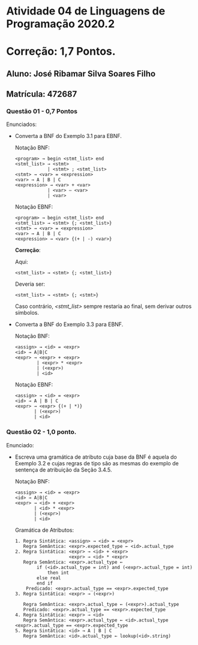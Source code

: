 # Atividade 04 de Linguagens de Programação 2020.2
# Correção: 1,7 Pontos.

## Aluno: José Ribamar Silva Soares Filho
## Matrícula: 472687

### Questão 01 - 0,7 Pontos

Enunciados:

- Converta a BNF do Exemplo 3.1 para EBNF.

    Notação BNF:
    ```
    <program> → begin <stmt_list> end
    <stmt_list> → <stmt>
                | <stmt> ; <stmt_list>
    <stmt> → <var> = <expression>
    <var> → A | B | C
    <expression> → <var> + <var>
                | <var> – <var>
                | <var>
    ```

    Notação EBNF:
    ```
    <program> → begin <stmt_list> end
    <stmt_list> → <stmt> {; <stmt_list>}
    <stmt> → <var> = <expression>
    <var> → A | B | C
    <expression> → <var> {(+ | -) <var>}
    ```
    
    **Correção**: 
    
    Aqui: 

    ```
    <stmt_list> → <stmt> {; <stmt_list>}
    ```
    
    Deveria ser:

    ```
    <stmt_list> → <stmt> {; <stmt>}
    ```
    
    Caso contrário, _\<stmt_list\>_ sempre restaria ao final, sem derivar outros símbolos. 


- Converta a BNF do Exemplo 3.3 para EBNF.

    Notação BNF:
    ```
    <assign> → <id> = <expr>
    <id> → A|B|C
    <expr> → <expr> + <expr>
            | <expr> * <expr>
            | (<expr>)
            | <id>
    ```

    Notação EBNF:
    ```
    <assign> → <id> = <expr>
    <id> → A | B | C
    <expr> → <expr> {(+ | *)}
           | (<expr>)
           | <id>
    ```

### Questão 02 - 1,0 ponto.

Enunciado:

- Escreva uma gramática de atributo cuja base da BNF é aquela do Exemplo 3.2 e cujas regras de tipo são as mesmas do exemplo de sentença de atribuição da Seção 3.4.5.

    Notação BNF:
    ```
    <assign> → <id> = <expr>
    <id> → A|B|C
    <expr> → <id> + <expr>
           | <id> * <expr>
           | (<expr>)
           | <id>
    ```

    Gramática de Atributos:
    ```
    1. Regra Sintática: <assign> → <id> = <expr>
       Regra Semântica: <expr>.expected_type ← <id>.actual_type
    2. Regra Sintática: <expr> → <id> + <expr>
                        <expr> → <id> * <expr>
       Regra Semântica: <expr>.actual_type ← 
            if (<id>.actual_type = int) and (<expr>.actual_type = int)
                then int
            else real
            end if
        Predicado: <expr>.actual_type == <expr>.expected_type
    3. Regra Sintática: <expr> → (<expr>)
                        
       Regra Semântica: <expr>.actual_type ← (<expr>).actual_type
       Predicado: <expr>.actual_type == <expr>.expected_type
    4. Regra Sintática: <expr> → <id>
       Regra Semântica: <expr>.actual_type ← <id>.actual_type
    <expr>.actual_type == <expr>.expected_type
    5. Regra Sintática: <id> → A | B | C
       Regra Semântica: <id>.actual_type ← lookup(<id>.string)
    ```
